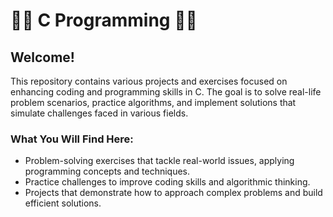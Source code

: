 # 🧑‍💻 C Programming 🧑‍💻

## Welcome!

This repository contains various projects and exercises focused on enhancing coding and programming skills in C. The goal is to solve real-life problem scenarios, practice algorithms, and implement solutions that simulate challenges faced in various fields.

### What You Will Find Here:
- Problem-solving exercises that tackle real-world issues, applying programming concepts and techniques.
- Practice challenges to improve coding skills and algorithmic thinking.
- Projects that demonstrate how to approach complex problems and build efficient solutions.
